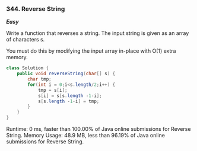### 344. Reverse String

***Easy***

Write a function that reverses a string. The input string is given as an array of characters s.

You must do this by modifying the input array in-place with O(1) extra memory.

```Java
class Solution {
    public void reverseString(char[] s) {
        char tmp;
        for(int i = 0;i<s.length/2;i++) {
            tmp = s[i];
            s[i] = s[s.length -1-i];
            s[s.length -1-i] = tmp;
        }
    }
}
```
Runtime: 0 ms, faster than 100.00% of Java online submissions for Reverse String.
Memory Usage: 48.9 MB, less than 96.19% of Java online submissions for Reverse String.
